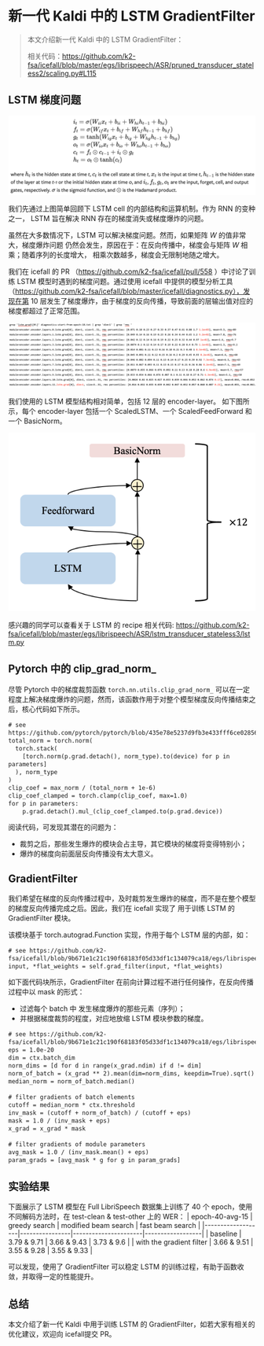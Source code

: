 
# 新一代 Kaldi 中的 LSTM GradientFilter

> 本文介绍新一代 Kaldi 中的 LSTM GradientFilter：
>
> 相关代码：https://github.com/k2-fsa/icefall/blob/master/egs/librispeech/ASR/pruned_transducer_stateless2/scaling.py#L115

## LSTM 梯度问题

![fig](pic/2022-10-22-lstm-1.png)

我们先通过上图简单回顾下 LSTM cell 的内部结构和运算机制。作为 RNN 的变种之一，
LSTM 旨在解决 RNN 存在的梯度消失或梯度爆炸的问题。

虽然在大多数情况下，LSTM 可以解决梯度问题。然而，如果矩阵 $W$ 的值非常大，梯度爆炸问题
仍然会发生，原因在于：在反向传播中，梯度会与矩阵 $W$ 相乘；随着序列的长度增大，
相乘次数越多，梯度会无限制地随之增大。

我们在 icefall 的 PR （https://github.com/k2-fsa/icefall/pull/558
）中讨论了训练 LSTM 模型时遇到的梯度问题。通过使用 icefall 中提供的模型分析工具（https://github.com/k2-fsa/icefall/blob/master/icefall/diagnostics.py），发现在第 10
层发生了梯度爆炸，由于梯度的反向传播，导致前面的层输出值对应的梯度都超过了正常范围。

![fig](pic/2022-10-22-lstm-2.png)

我们使用的 LSTM 模型结构相对简单，包括 12 层的 encoder-layer。
如下图所示，每个 encoder-layer 包括一个 ScaledLSTM、一个 ScaledFeedForward 和 一个 BasicNorm。

![fig](pic/2022-10-22-lstm-3.png)

感兴趣的同学可以查看关于 LSTM 的 recipe 相关代码:
https://github.com/k2-fsa/icefall/blob/master/egs/librispeech/ASR/lstm_transducer_stateless3/lstm.py

## Pytorch 中的 clip_grad_norm_

尽管 Pytorch 中的梯度裁剪函数 `torch.nn.utils.clip_grad_norm_` 可以在一定程度上解决梯度爆炸的问题，然而，该函数作用于对整个模型梯度反向传播结束之后，核心代码如下所示。

```
# see https://github.com/pytorch/pytorch/blob/435e78e5237d9fb3e433fff6ce028569db937264/torch/nn/utils/clip_grad.py#L10
total_norm = torch.norm(
  torch.stack(
    [torch.norm(p.grad.detach(), norm_type).to(device) for p in parameters]
  ), norm_type
)
clip_coef = max_norm / (total_norm + 1e-6)
clip_coef_clamped = torch.clamp(clip_coef, max=1.0)
for p in parameters:
    p.grad.detach().mul_(clip_coef_clamped.to(p.grad.device))
```

阅读代码，可发现其潜在的问题为：
* 裁剪之后，那些发生爆炸的模块会占主导，其它模块的梯度将变得特别小；
* 爆炸的梯度向前面层反向传播没有太大意义。

## GradientFilter

我们希望在梯度的反向传播过程中，及时裁剪发生爆炸的梯度，而不是在整个模型的梯度反向传播完成之后。因此，我们在 icefall 实现了 用于训练 LSTM 的 GradientFilter 模块。

该模块基于 torch.autograd.Function 实现，作用于每个 LSTM 层的内部，如：

```
# see https://github.com/k2-fsa/icefall/blob/9b671e1c21c190f68183f05d33df1c134079ca18/egs/librispeech/ASR/pruned_transducer_stateless2/scaling.py#L594
input, *flat_weights = self.grad_filter(input, *flat_weights)
```

如下面代码块所示，GradientFilter 在前向计算过程不进行任何操作，在反向传播过程中以 mask 的形式：
* 过滤每个 batch 中 发生梯度爆炸的那些元素（序列）；
* 并根据梯度裁剪的程度，对应地放缩 LSTM 模块参数的梯度。

```
# see https://github.com/k2-fsa/icefall/blob/9b671e1c21c190f68183f05d33df1c134079ca18/egs/librispeech/ASR/pruned_transducer_stateless2/scaling.py#L115
eps = 1.0e-20
dim = ctx.batch_dim
norm_dims = [d for d in range(x_grad.ndim) if d != dim]
norm_of_batch = (x_grad ** 2).mean(dim=norm_dims, keepdim=True).sqrt()
median_norm = norm_of_batch.median()

# filter gradients of batch elements
cutoff = median_norm * ctx.threshold
inv_mask = (cutoff + norm_of_batch) / (cutoff + eps)
mask = 1.0 / (inv_mask + eps)
x_grad = x_grad * mask

# filter gradients of module parameters
avg_mask = 1.0 / (inv_mask.mean() + eps)
param_grads = [avg_mask * g for g in param_grads]
```

## 实验结果

下面展示了 LSTM 模型在 Full LibriSpeech 数据集上训练了 40 个 epoch，使用不同解码方法时，在 test-clean & test-other 上的 WER：
| epoch-40-avg-15 | greedy search | modified beam search | fast beam search |
|-------------------|----------------|----------------------|------------------|
| baseline | 3.79 & 9.71 | 3.66 & 9.43 | 3.73 & 9.6 |
| with the gradient filter | 3.66 & 9.51 | 3.55 & 9.28 | 3.55 & 9.33 |

可以发现，使用了 GradientFilter 可以稳定 LSTM 的训练过程，有助于函数收敛，并取得一定的性能提升。

## 总结

本文介绍了新一代 Kaldi 中用于训练 LSTM 的 GradientFilter，如若大家有相关的优化建议，欢迎向 icefall提交 PR。
